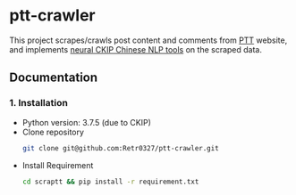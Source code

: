 # ptt-crawler
This project scrapes/crawls post content and comments from [PTT](https://term.ptt.cc/) website, and implements [neural CKIP Chinese NLP tools](https://github.com/ckiplab/ckip-transformers) on the scraped data.

## **Documentation**
### 1. Installation
- Python version: 3.7.5 (due to CKIP)
- Clone repository
  ```bash
  git clone git@github.com:Retr0327/ptt-crawler.git
  ```
- Install Requirement
  ```bash 
  cd scraptt && pip install -r requirement.txt      
  ```